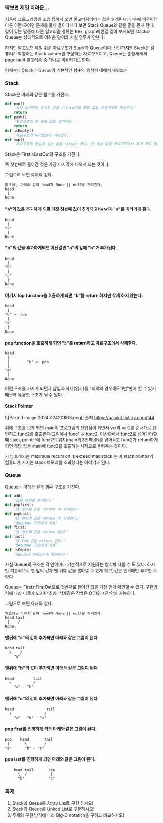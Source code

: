 
### 딱보면 제일 어려운...

처음에 프로그래밍을 조금 접하다 보면 알고리즘이라는 것을 알게된다. 이후에 백준이던 다른 어떤 곳이던 문제를 풀다 돌아다니다 보면 Stack Queue와 같은 말을 듣게 된다. 같이 있는 말중에 다른 알고리즘 종류는 tree, graph이런걸 같이 보게되면 stack과 Queue는 상대적으로 어려운 말이라 사실 엄두가 안난다.

하지만 알고보면 제일 쉬운 자료구조가 Stack과 Queue이다. 간단하지만 Stack은 컴퓨터가 작동하는 Stack pointer를 구성하는 자료구조이고, Queue는 운영체제의 page fault 알고리즘 중 하나로 이용되기도 한다.

이제부터 Stack과 Queue의 기본적인 함수와 동작에 대해서 배워보자

### Stack
Stack은 아래와 같은 함수를 가진다.

``` python
def pop()
	'가장 마지막에 추가된 값을 return하고 해당 값을 자료구조에 제거한다.'
	return
def push()
	'자료구조의 맨 앞에 값을 추가한다.'
	return
def isEmpty()
	'자료구조가 비어있는지 리턴한다.'
def top()
	'자료구조의 맨앞에 있는 값을 return 한다. 단 해당 값을 자료구조에서 제거 하지 않는다.'
```

Stack은 FirstInLastOut의 구조를 가진다.

즉 첫번째로 들어간 것은 가장 마지막에 나오게 되는 것이다.

그림으로 보면 아래와 같다.
```
최초에는 아래와 같이 head가 None || null을 가리킨다.
head
 |
None
```

#### "a"의 값을 추가하게 되면 가장 첫번째 값이 추가되고 head가 "a"를 가리키게 된다.
```
head
 |
"a"
 |
None
```
#### "b"의 값을 추가하게되면 이전값인 "a"의 앞에 "b"가 추가된다.
```
head
 |
"b"
 |
"a"
 |
None
```
#### 여기서 top function을 호출하게 되면 "b"를 return 하지만 삭제 하지 않는다.
```
head
 |
"b" <- top
 |
"a"
 |
None
```
#### pop function을 호출하게 되면 "b"를 return하고 자료구조에서 삭제한다.
```
head
 |
 |        "b" <- pop
 |
"a"
 |
None
```

이런 구조를 가지게 되면서 삽입과 삭제(읽기)를 "최악의 경우에도 1번"만에 할 수 있기 때문에 유용한 구조가 될 수 있다.

#### Stack Pointer
![[Pasted image 20240124201613.png]]
출처 https://narakit.tistory.com/144

위에 구조를 보게 되면 main이 프로그램의 진입점이 되면서 var과 var2를 순서대로 선언하고 func2를 호출한다(그림에서 func1 -> func2) 이상황에서 func2로 넘어가야할 때 stack pointer에 func2의 위치(main의 3번째 줄)를 넣어두고 func2가 return하게 되면 해당 값을 main에 func2를 호출하는 시점으로 돌려주는 것이다.

가끔 보게되는 maximum recursion is exceed max stack 은 이 stack pointer가 컴퓨터가 가지는 stack 메모리를 초과했다는 이야기가 된다.

### Queue

Queue는 아래와 같은 함수 구조를 가진다.
```python
def add:
	'값을 맨뒤에 추가한다.'
def popfirst:
	'맨 첫번째 값을 return 후 삭제한다.'
def popLast:
	'맨 마지막 값을 return 후 삭제한다.'
	'dequeue 구조에서 사용'
def first:
	'맨 첫번째 값을 return 한다.'
def last:
	'맨 뒤에 값을 return 한다.'
	'dequeue 구조에서 사용'
def isEmpty:
	'Queue가 비어있는지 확인한다.'
```

사실 Queue의 구조는 각 언어마다 기본적으로 지원하는 방식이 다를 수 도 있다. 하지만 기본적으로 맨 앞의 값과 맨 뒤에 값을 뽑아낼 수 있게 하고, 값은 맨뒤에만 추가할 수 있다.

Queue는 FirstInFirstOut으로 첫번째로 들어간 값을 가장 먼저 확인할 수 있다. 구현방식에 따라 다르게 되지만 추가, 삭제같은 작업은 O(1)의 시간안에 가능하다.

그림으로 보면 아래와 같다.
```
최초에는 아래와 같이 head가 None || null을 가리킨다.
head tail
 |    /
None
```

#### 맨뒤에 "a"의 값이 추가되면 아래와 같은 그림이 된다.
```
head tail
  \    /
    "a"
```

#### 맨뒤에 "b"의 값이 추가되면 아래와 같은 그림이 된다.
```
head         tail
  \          /
    "a" - "b"
```

#### 맨뒤에 "c"의 값이 추가되면 아래와 같은 그림이 된다.
```
head               tail
  \               /
    "a" - "b" - "c"
```

#### pop first를 진행하게 되면 아래와 같은 그림이 된다.
```
pop    head       tail
 |       \        /
"a"      "b" - "c"
```

#### pop last를 진행하게 되면 아래와 같은 그림이 된다.
```
    head tail       pop
      \  /           |
      "b"           "c"
```


### 과제

1. Stack과 Queue를 Array List로 구현 하시오!
2. Stack과 Queue를 Linked List로 구현하시오!
3. 두개의 구현 방식에 따라 Big-O notation을 구하고 비교하시오!